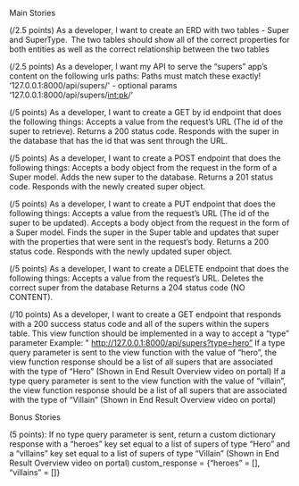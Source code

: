 Main Stories
 
<!-- (/2.5 points) As a developer, I want to make good, consistent commits.   -->

(/2.5 points) As a developer, I want to create an ERD with two tables - Super and SuperType. 
The two tables should show all of the correct properties for both entities as well as the correct relationship between the two tables
 
<!-- (/2.5 points) As a developer, I want to create a SuperType model in a “super_types” app. 
Property names must be in snake_case and match the following exactly! 
type – CharField 	 -->
 
<!-- (/5 points) As a developer, I want to register the SuperType model with the admin site so I can: 
Register a new super user (python manage.py createsuperuser) 
Visit the admin site 
Seed two values (“Hero” and “Villain”) into the “super_type” table  -->
 
<!-- (/2.5 points) As a developer, I want to create a Super model in a “supers” app. 
Property names must be in snake_case and match the following exactly! 
name - CharField 
alter_ego  - CharField 
primary_ability - CharField 
secondary_ability – CharField 
catchphrase – CharField 
super_type – ForeignKey  -->
 
(/2.5 points) As a developer, I want my API to serve the “supers” app’s content on the following urls paths: 
Paths must match these exactly! 
‘127.0.0.1:8000/api/supers/' - optional params 
‘127.0.0.1:8000/api/supers/<int:pk>/’ 
 
(/5 points) As a developer, I want to create a GET by id endpoint that does the following things: 
Accepts a value from the request’s URL (The id of the super to retrieve). 
Returns a 200 status code. 
Responds with the super in the database that has the id that was sent through the URL. 
 
(/5 points) As a developer, I want to create a POST endpoint that does the following things: 
Accepts a body object from the request in the form of a Super model. 
Adds the new super to the database. 
Returns a 201 status code. 
Responds with the newly created super object. 
 
(/5 points) As a developer, I want to create a PUT endpoint that does the following things: 
Accepts a value from the request’s URL (The id of the super to be updated). 
Accepts a body object from the request in the form of a Super model. 
Finds the super in the Super table and updates that super with the properties that were sent in the request’s body. 
Returns a 200 status code. 
Responds with the newly updated super object. 
 
(/5 points) As a developer, I want to create a DELETE endpoint that does the following things: 
Accepts a value from the request’s URL. 
Deletes the correct super from the database 
Returns a 204 status code (NO CONTENT). 
 
(/10 points) As a developer, I want to create a GET endpoint that responds with a 200 success status code and all of the supers within the supers table. 
This view function should be implemented in a way to accept a “type” parameter 
Example: " http://127.0.0.1:8000/api/supers?type=hero” 
If a type query parameter is sent to the view function with the value of “hero”, the view function response should be a list of all supers that are associated with the type of “Hero” (Shown in End Result Overview video on portal) 
If a type query parameter is sent to the view function with the value of “villain”, the view function response should be a list of all supers that are associated with the type of “Villain” (Shown in End Result Overview video on portal) 
 
 
 
Bonus Stories

(5 points): If no type query parameter is sent, return a custom dictionary response with a “heroes” key set equal to a list of supers of type “Hero” and a “villains” key set equal to a list of supers of type “Villain” (Shown in End Result Overview video on portal) 
custom_response = {“heroes” = [], “villains” = []} 